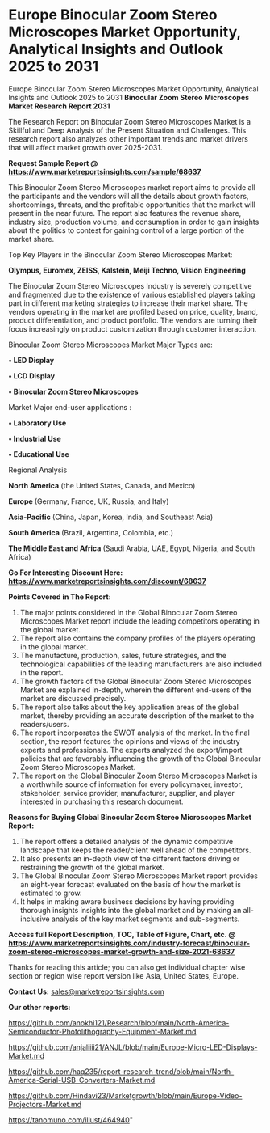 # Europe Binocular Zoom Stereo Microscopes Market Opportunity, Analytical Insights and Outlook 2025 to 2031
Europe Binocular Zoom Stereo Microscopes Market Opportunity, Analytical Insights and Outlook 2025 to 2031
<strong>Binocular Zoom Stereo Microscopes Market Research Report 2031</strong>

The Research Report on Binocular Zoom Stereo Microscopes Market is a Skillful and Deep Analysis of the Present Situation and Challenges. This research report also analyzes other important trends and market drivers that will affect market growth over 2025-2031.

<strong>Request Sample Report @ <a href=https://www.marketreportsinsights.com/sample/68637>https://www.marketreportsinsights.com/sample/68637</a></strong>

This Binocular Zoom Stereo Microscopes market report aims to provide all the participants and the vendors will all the details about growth factors, shortcomings, threats, and the profitable opportunities that the market will present in the near future. The report also features the revenue share, industry size, production volume, and consumption in order to gain insights about the politics to contest for gaining control of a large portion of the market share.

Top Key Players in the Binocular Zoom Stereo Microscopes Market:

<strong>Olympus, Euromex, ZEISS, Kalstein, Meiji Techno, Vision Engineering</strong>

The Binocular Zoom Stereo Microscopes Industry is severely competitive and fragmented due to the existence of various established players taking part in different marketing strategies to increase their market share. The vendors operating in the market are profiled based on price, quality, brand, product differentiation, and product portfolio. The vendors are turning their focus increasingly on product customization through customer interaction.

Binocular Zoom Stereo Microscopes Market Major Types are:

<strong>• LED Display

• LCD Display

• Binocular Zoom Stereo Microscopes</strong>

Market Major end-user applications :

<strong>• Laboratory Use

• Industrial Use

• Educational Use</strong>

Regional Analysis

</u><strong><b>North America</b></strong> (the United States, Canada, and Mexico)

<strong><b>Europe </b></strong>(Germany, France, UK, Russia, and Italy)

<strong><b>Asia-Pacific</b></strong> (China, Japan, Korea, India, and Southeast Asia)

<strong><b>South America</b></strong> (Brazil, Argentina, Colombia, etc.)

<strong><b>The Middle East and Africa</b></strong> (Saudi Arabia, UAE, Egypt, Nigeria, and South Africa)

<strong>Go For Interesting Discount Here: <a href=https://www.marketreportsinsights.com/discount/68637>https://www.marketreportsinsights.com/discount/68637</a></strong>

<strong>Points Covered in The Report:</strong>
<ol>
  <li>The major points considered in the Global Binocular Zoom Stereo Microscopes Market report include the leading competitors operating in the global market.</li>
  <li>The report also contains the company profiles of the players operating in the global market.</li>
  <li>The manufacture, production, sales, future strategies, and the technological capabilities of the leading manufacturers are also included in the report.</li>
  <li>The growth factors of the Global Binocular Zoom Stereo Microscopes Market are explained in-depth, wherein the different end-users of the market are discussed precisely.</li>
  <li>The report also talks about the key application areas of the global market, thereby providing an accurate description of the market to the readers/users.</li>
  <li>The report incorporates the SWOT analysis of the market. In the final section, the report features the opinions and views of the industry experts and professionals. The experts analyzed the export/import policies that are favorably influencing the growth of the Global Binocular Zoom Stereo Microscopes Market.</li>
  <li>The report on the Global Binocular Zoom Stereo Microscopes Market is a worthwhile source of information for every policymaker, investor, stakeholder, service provider, manufacturer, supplier, and player interested in purchasing this research document.</li>
</ol>
<strong>Reasons for Buying Global Binocular Zoom Stereo Microscopes Market Report:</strong>

<ol>
  <li>The report offers a detailed analysis of the dynamic competitive landscape that keeps the reader/client well ahead of the competitors.</li>
  <li>It also presents an in-depth view of the different factors driving or restraining the growth of the global market.</li>
  <li>The Global Binocular Zoom Stereo Microscopes Market report provides an eight-year forecast evaluated on the basis of how the market is estimated to grow.</li>
  <li>It helps in making aware business decisions by having providing thorough insights insights into the global market and by making an all-inclusive analysis of the key market segments and sub-segments.</li>
</ol>
<strong>Access full Report Description, TOC, Table of Figure, Chart, etc. @ <a href=https://www.marketreportsinsights.com/industry-forecast/binocular-zoom-stereo-microscopes-market-growth-and-size-2021-68637>https://www.marketreportsinsights.com/industry-forecast/binocular-zoom-stereo-microscopes-market-growth-and-size-2021-68637</a></strong>


Thanks for reading this article; you can also get individual chapter wise section or region wise report version like Asia, United States, Europe.

<strong>Contact Us:</strong>
sales@marketreportsinsights.com

<strong>Our other reports:</strong>

<a href=https://github.com/anokhi121/Research/blob/main/North-America-Semiconductor-Photolithography-Equipment-Market.md>https://github.com/anokhi121/Research/blob/main/North-America-Semiconductor-Photolithography-Equipment-Market.md</a>

<a href=https://github.com/anjaliiii21/ANJL/blob/main/Europe-Micro-LED-Displays-Market.md>https://github.com/anjaliiii21/ANJL/blob/main/Europe-Micro-LED-Displays-Market.md</a>

<a href=https://github.com/haq235/report-research-trend/blob/main/North-America-Serial-USB-Converters-Market.md>https://github.com/haq235/report-research-trend/blob/main/North-America-Serial-USB-Converters-Market.md</a>

<a href=https://github.com/Hindavi23/Marketgrowth/blob/main/Europe-Video-Projectors-Market.md>https://github.com/Hindavi23/Marketgrowth/blob/main/Europe-Video-Projectors-Market.md</a>

<a href=https://tanomuno.com/illust/464940>https://tanomuno.com/illust/464940</a>"
